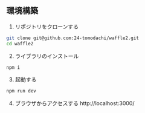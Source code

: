 ## 環境構築
1. リポジトリをクローンする
```sh
git clone git@github.com:24-tomodachi/waffle2.git
cd waffle2
```

2. ライブラリのインストール
```sh
npm i
```

3. 起動する
```sh
npm run dev
```

4. ブラウザからアクセスする
http://localhost:3000/
